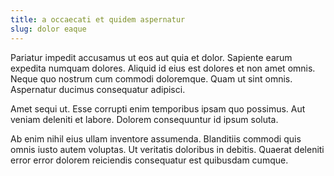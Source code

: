 ```yaml
---
title: a occaecati et quidem aspernatur
slug: dolor eaque
---
```


Pariatur impedit accusamus ut eos aut quia et dolor. Sapiente earum expedita numquam dolores. Aliquid id eius est dolores et non amet omnis. Neque quo nostrum cum commodi doloremque. Quam ut sint omnis. Aspernatur ducimus consequatur adipisci.

Amet sequi ut. Esse corrupti enim temporibus ipsam quo possimus. Aut veniam deleniti et labore. Dolorem consequuntur id ipsum soluta.

Ab enim nihil eius ullam inventore assumenda. Blanditiis commodi quis omnis iusto autem voluptas. Ut veritatis doloribus in debitis. Quaerat deleniti error error dolorem reiciendis consequatur est quibusdam cumque.
